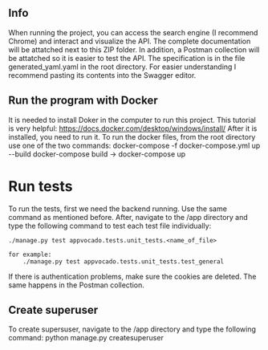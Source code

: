 ## Info
When running the project, you can access the search engine (I recommend Chrome) and interact and visualize the API.
The complete documentation will be attatched next to this ZIP folder.
In addition, a Postman collection will be attatched so it is easier to test the API.
The specification is in the file generated_yaml.yaml in the root directory. For easier understanding I recommend pasting its contents into the Swagger editor.

## Run the program with Docker
It is needed to install Doker in the computer to run this project.
    This tutorial is very helpful: https://docs.docker.com/desktop/windows/install/
After it is installed, you need to run it.
To run the docker files, from the root directory use one of the two commands:
    docker-compose -f docker-compose.yml up --build
    docker-compose build -> docker-compose up


# Run tests
To run the tests, first we need the backend running. Use the same command as mentioned before.
After, navigate to the /app directory and type the following command to test each test file individually:

    ./manage.py test appvocado.tests.unit_tests.<name_of_file>
    
    for example:
        ./manage.py test appvocado.tests.unit_tests.test_general

If there is authentication problems, make sure the cookies are deleted. The same happens in the Postman collection.

## Create superuser
To create supersuser, navigate to the /app directory and type the following command:
    python manage.py createsuperuser